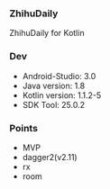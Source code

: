 ### ZhihuDaily 
ZhihuDaily for Kotlin

### Dev
- Android-Studio: 3.0
- Java version: 1.8
- Kotlin version: 1.1.2-5
- SDK Tool: 25.0.2


### Points
- MVP
- dagger2(v2.11)
- rx
- room